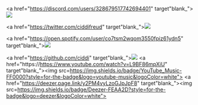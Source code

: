 <p align="center">
  
  <a href="https://discord.com/users/328679517742694401" target"blank_"><img src="https://img.shields.io/badge/discord%20-7289DA.svg?&style=for-the-badge&logo=discord&logoColor=white"></a>

  <a href="https://twitter.com/ciddifreud" target"blank_"><img src="https://img.shields.io/badge/-Twitter-%2300acee?&style=for-the-badge&logo=twitter&logoColor=white"></a>
  
  <a href="https://open.spotify.com/user/co7tsm2wqom3550fpiz61ydn5" target"blank_"><img src="https://img.shields.io/badge/Spotify-1ED760?&style=for-the-badge&logo=spotify&logoColor=white"></a>
  
  <a href="https://github.com/ciddi" target"blank_"><img src="https://img.shields.io/badge/GitHub%20-191717.svg?&style=for-the-badge&logo=github&logoColor=white"></a>
    <a href="https://https://www.youtube.com/watch?v=L9BF86mpXiU" target"blank_"><img src=https://img.shields.io/badge/YouTube_Music-FF0000?style=for-the-badge&logo=youtube-music&logoColor=white"></a>
        <a href="https://deezer.page.link/y2PM4vyLzoGJpJpF8" target"blank_"><img src=https://img.shields.io/badge/Deezer-FEAA2D?style=for-the-badge&logo=deezer&logoColor=white">

</a>
</p>
